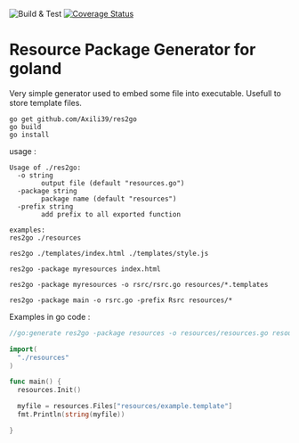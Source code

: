 ![Build & Test](https://github.com/Axili39/res2go/workflows/Build%20&%20Test/badge.svg)
[![Coverage Status](https://coveralls.io/repos/github/Axili39/res2go/badge.svg?branch=master)](https://coveralls.io/github/Axili39/res2go?branch=master)

Resource Package Generator for goland
=====================================

Very simple generator used to embed some file into executable. Usefull to store template files.

```shell
go get github.com/Axili39/res2go
go build
go install
```

usage :
```shell
Usage of ./res2go:
  -o string
        output file (default "resources.go")
  -package string
        package name (default "resources")
  -prefix string
        add prefix to all exported function

examples:
res2go ./resources

res2go ./templates/index.html ./templates/style.js

res2go -package myresources index.html

res2go -package myresources -o rsrc/rsrc.go resources/*.templates

res2go -package main -o rsrc.go -prefix Rsrc resources/*

```

Examples in go code :
```go
//go:generate res2go -package resources -o resources/resources.go resources/*.templates

import(
  "./resources"
)

func main() {
  resources.Init()

  myfile = resources.Files["resources/example.template"]
  fmt.Println(string(myfile))

}
```
